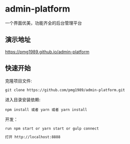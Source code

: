 # admin-platform
一个界面优美，功能齐全的后台管理平台

## 演示地址

https://pmg1989.github.io/admin-platform

## 快速开始

克隆项目文件:

```
git clone https://github.com/pmg1989/admin-platform.git
```

进入目录安装依赖:

```
npm install 或者 yarn 或者 yarn install
```

开发：

```bash
run npm start or yarn start or gulp connect

打开 http://localhost:8888
```
